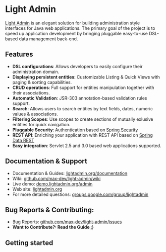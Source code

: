 # Light Admin #

[Light Admin](http://lightadmin.org) is an elegant solution for building administration style interfaces for Java web applications.
The primary goal of the project is to speed up application development by bringing pluggable easy-to-use DSL-based data management back-end.

## Features ##

* <b>DSL configurations</b>: Allows developers to easily configure their administration domain.
* <b>Displaying persistent entities</b>: Customizable Listing & Quick Views with paging & sorting capabilities.
* <b>CRUD operations</b>: Full support for entities manipulation together with their associations.
* <b>Automatic Validation</b>: JSR-303 annotation-based validation rules support.
* <b>Search</b>: Allows users to search entities by text fields, dates, numeric values & associations.
* <b>Filtering Scopes</b>: Use scopes to create sections of mutually exlusive entities for quick navigation.
* <b>Pluggable Security</b>: Authentication based on [Spring Security](http://www.springsource.org/spring-security)
* <b>REST API</b>: Enriching your application with REST API based on [Spring Data REST](http://www.springsource.org/spring-data/rest)
* <b>Easy integration</b>: Servlet 2.5 and 3.0 based web applications supported.

## Documentation & Support ##

* Documentation & Guides: [lightadmin.org/documentation](http://lightadmin.org/documentation)
* Wiki: [github.com/max-dev/light-admin/wiki](http://github.com/max-dev/light-admin/wiki)
* Live demo: [demo.lightadmin.org/admin](http://demo.lightadmin.org/admin)
* Web site: [lightadmin.org](http://lightadmin.org)
* For more detailed questions: [groups.google.com/group/lightadmin](http://groups.google.com/group/lightadmin)

## Bug Reports & Contributing:

* Bug Reports: [github.com/max-dev/light-admin/issues](http://github.com/max-dev/light-admin/issues)
* <b>Want to Contribute?<b>: Read the Guide ;)

## Getting started ##